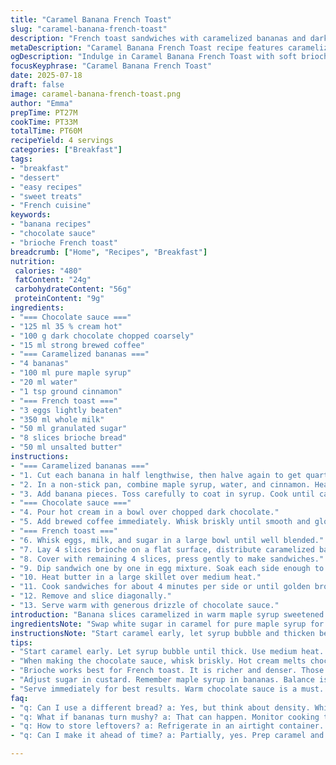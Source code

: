 ```yaml
---
title: "Caramel Banana French Toast"
slug: "caramel-banana-french-toast"
description: "French toast sandwiches with caramelized bananas and dark chocolate sauce. Eggs, milk, and sugar batter for soaking. Bananas cut and coated in amber caramel. Dark chocolate melted into warm cream for pouring. Butter browns the sandwich in a skillet. Serves four, perfect brunch or sweet main. No nuts. Switching maple syrup for sugar in caramel enhances subtle sweetness, adding cinnamon for spice. Replaced white bread with brioche for fluffier texture. Slightly varied cooking times for caramel and toasting. Chocolate sauce made with a splash of coffee for depth."
metaDescription: "Caramel Banana French Toast recipe features caramelized bananas, dark chocolate sauce, and brioche for a delicious brunch."
ogDescription: "Indulge in Caramel Banana French Toast with soft brioche, warmed chocolate sauce, and sweet caramelized bananas perfect for brunch."
focusKeyphrase: "Caramel Banana French Toast"
date: 2025-07-18
draft: false
image: caramel-banana-french-toast.png
author: "Emma"
prepTime: PT27M
cookTime: PT33M
totalTime: PT60M
recipeYield: 4 servings
categories: ["Breakfast"]
tags:
- "breakfast"
- "dessert"
- "easy recipes"
- "sweet treats"
- "French cuisine"
keywords:
- "banana recipes"
- "chocolate sauce"
- "brioche French toast"
breadcrumb: ["Home", "Recipes", "Breakfast"]
nutrition: 
 calories: "480"
 fatContent: "24g"
 carbohydrateContent: "56g"
 proteinContent: "9g"
ingredients:
- "=== Chocolate sauce ==="
- "125 ml 35 % cream hot"
- "100 g dark chocolate chopped coarsely"
- "15 ml strong brewed coffee"
- "=== Caramelized bananas ==="
- "4 bananas"
- "100 ml pure maple syrup"
- "20 ml water"
- "1 tsp ground cinnamon"
- "=== French toast ==="
- "3 eggs lightly beaten"
- "350 ml whole milk"
- "50 ml granulated sugar"
- "8 slices brioche bread"
- "50 ml unsalted butter"
instructions:
- "=== Caramelized bananas ==="
- "1. Cut each banana in half lengthwise, then halve again to get quarters."
- "2. In a non-stick pan, combine maple syrup, water, and cinnamon. Heat gently until syrup bubbles and thickens slightly."
- "3. Add banana pieces. Toss carefully to coat in syrup. Cook until caramel turns golden amber and bananas soften but keep shape. Remove from heat and set aside."
- "=== Chocolate sauce ==="
- "4. Pour hot cream in a bowl over chopped dark chocolate."
- "5. Add brewed coffee immediately. Whisk briskly until smooth and glossy. Keep warm."
- "=== French toast ==="
- "6. Whisk eggs, milk, and sugar in a large bowl until well blended."
- "7. Lay 4 slices brioche on a flat surface, distribute caramelized bananas evenly."
- "8. Cover with remaining 4 slices, press gently to make sandwiches."
- "9. Dip sandwich one by one in egg mixture. Soak each side enough to saturate but not soggy."
- "10. Heat butter in a large skillet over medium heat."
- "11. Cook sandwiches for about 4 minutes per side or until golden brown and slightly crisp."
- "12. Remove and slice diagonally."
- "13. Serve warm with generous drizzle of chocolate sauce."
introduction: "Banana slices caramelized in warm maple syrup sweetened with maple, not just plain sugar. Cinnamon dust for bite. The toast? Brioche, fluffier than white bread, soaks up the custard better. Chocolate sauce—smooth melting dark chocolate with a secret splash of coffee to deepen bitterness. Eggs beaten with milk and sugar, soaking the sandwiches to a tender custard texture. The caramel thickens, the bananas soften but hold form. Toast sandwiches browned in butter, a crispy crust like a shell, encasing the sweet interior. Slice and pour the glossy chocolate sauce over the top. Brunch or main, simple but bold layers. The timing shifted, caramel cooks a bit longer, toast a tad less, balancing softness and crunch."
ingredientsNote: "Swap white sugar in caramel for pure maple syrup for richer sweetness and subtle complexity. Cinnamon adds warmth, complementing banana's mellow flavor. Using brioche instead of plain white bread gives a richer, sturdier soak because of its dense crumb and slight sweetness. Reducing butter slightly prevents greasy feel but ensures crispness on the outside. Coffee added to chocolate sauce deepens chocolate's notes and cuts sweetness without bitterness. Carefully chop chocolate to ensure fast, even melting with hot cream. Adjust sugar in egg milk mix to keep balanced sweetness with maple syrup already in bananas. Water keeps syrup from burning while concentrating flavor."
instructionsNote: "Start caramel early, let syrup bubble and thicken before adding bananas so caramel sets quickly with fruit. Cook bananas just enough to soften but not collapse. Prepare chocolate sauce last while toasting bread to keep warm and fluid. Dip sandwiches thoroughly but avoid sogginess—brioche soaks fast. Grill on medium heat to get golden crust without burning butter or overcooking interior. Cut sandwiches in half diagonally for smaller, manageable portions topped with sauce. Timing adjusted: caramel cooked about 8-10 minutes for full caramelization, toast grilled about 8 minutes total (4 each side) for balance. Coffee splash whisked immediately into chocolate cream for texture and flavor. Serve immediately for gooey, warm chocolate and tender custard."
tips:
- "Start caramel early. Let syrup bubble until thick. Use medium heat. Don't let it burn. Add bananas only when the color changes. Cook banana just right for softness. Check often. They should hold shape."
- "When making the chocolate sauce, whisk briskly. Hot cream melts chocolate fast. Use good quality dark chocolate. Coffee adds depth. Don’t overheat cream. It’s all about smooth texture. Avoid lumps. Keep warm while you cook."
- "Brioche works best for French toast. It is richer and denser. Those qualities soak up the custard better. Avoid sogginess though. Dip quickly. Make sure both sides are coated. Use medium heat for even browning."
- "Adjust sugar in custard. Remember maple syrup in bananas. Balance is key when sweetening. Use unsalted butter. Better control over saltiness. Brown sandwiches nicely without burning. Monitor carefully the toasting time. It gets tricky."
- "Serve immediately for best results. Warm chocolate sauce is a must. It thickens as it cools. Slice sandwiches diagonally. Makes them easier to manage. Top generously with sauce. Extra chocolate adds richness."
faq:
- "q: Can I use a different bread? a: Yes, but think about density. White bread might fall apart. Brioche is great for structure. Challah can work too. Just ensure it holds the custard well."
- "q: What if bananas turn mushy? a: That can happen. Monitor cooking time. You want bananas to soften but hold shape. If too soft, they lose texture. Use firmer bananas at the start."
- "q: How to store leftovers? a: Refrigerate in an airtight container. Reheat gently in a skillet or microwave. Crispiness might be lost. Serve with fresh sauce for best recapture of flavors."
- "q: Can I make it ahead of time? a: Partially, yes. Prep caramel and chocolate sauce first. Make toast fresh to avoid sogginess. This keeps the crispy exterior. Final assembly best done right before serving."

---
```

